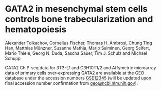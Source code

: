 # GATA2 in mesenchymal stem cells controls bone trabecularization and hematopoiesis
Alexander Tolkachov, Cornelius Fischer, Thomas H. Ambrosi, Chung Ting Han, Matthias Münzner, Susanne Mathia, Marjo Salminen, Georg Seifert, Mario Thiele, Georg N. Duda, Sascha Sauer, Tim J. Schulz and Michael Schupp

GATA2 ChIP-seq data for 3T3-L1 and C3H10T1/2 and Affymetrix microarray data of primary cells over-expressing GATA2 are available at the GEO database under the accession numbers [GSE12345](http://) (will be updated upon final accession number confirmation from geo@ncbi.nlm.nih.gov).

